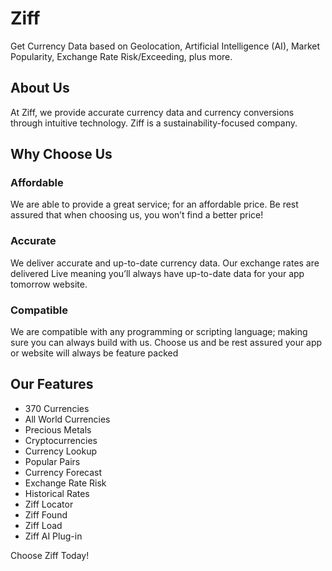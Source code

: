 # Ziff
Get Currency Data based on Geolocation, Artificial Intelligence (AI), Market Popularity, Exchange Rate Risk/Exceeding, plus more.

## About Us
At Ziff, we provide accurate currency data and currency conversions through intuitive technology. Ziff is a sustainability-focused company.

## Why Choose Us
### Affordable
We are able to provide a great service; for an affordable price. Be rest assured that when choosing us, you won’t find a better price!

### Accurate
We deliver accurate and up-to-date currency data. Our exchange rates are delivered Live meaning you’ll always have up-to-date data for your app tomorrow website.

### Compatible
We are compatible with any programming or scripting language; making sure you can always build with us. Choose us and be rest assured your app or website will always be feature packed

## Our Features
* 370 Currencies
* All World Currencies
* Precious Metals
* Cryptocurrencies
* Currency Lookup
* Popular Pairs
* Currency Forecast
* Exchange Rate Risk
* Historical Rates
* Ziff Locator
* Ziff Found
* Ziff Load
* Ziff AI Plug-in

Choose Ziff Today!
